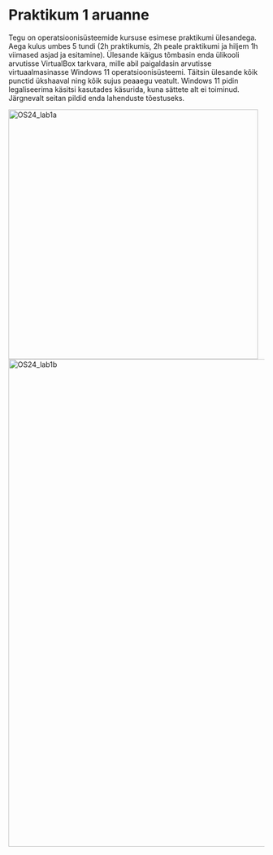 # Praktikum 1 aruanne

Tegu on operatsioonisüsteemide kursuse esimese praktikumi ülesandega. Aega kulus umbes 5 tundi (2h praktikumis, 2h peale praktikumi ja hiljem 1h viimased asjad ja esitamine). Ülesande käigus tõmbasin enda ülikooli arvutisse VirtualBox tarkvara, mille abil paigaldasin arvutisse virtuaalmasinasse Windows 11 operatsioonisüsteemi. Täitsin ülesande kõik punctid ükshaaval ning kõik sujus peaaegu veatult. Windows 11 pidin legaliseerima käsitsi kasutades käsurida, kuna sättete alt ei toiminud. Järgnevalt seitan pildid enda lahenduste tõestuseks.

<img width="491" alt="OS24_lab1a" src="https://github.com/user-attachments/assets/3299f38b-e327-46ab-b31c-1c5be61c8c6b">
<img width="959" alt="OS24_lab1b" src="https://github.com/user-attachments/assets/2c9fdd73-c84b-4838-99ea-a9df308778b1">
